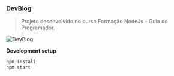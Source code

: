 ### DevBlog
> Projeto desenvolvido no curso Formação NodeJs - Guia do Programador.

![DevBlog](https://raw.githubusercontent.com/patriciafelixx/devblog/master/public/images/demo.gif)

**Development setup**

```sh
npm install
npm start
```
